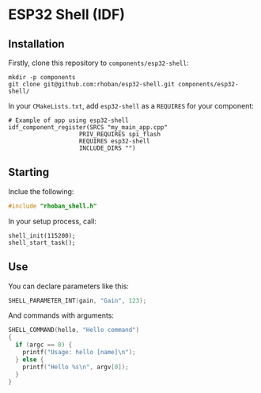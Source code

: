 # ESP32 Shell (IDF)

## Installation

Firstly, clone this repository to `components/esp32-shell`:

```
mkdir -p components
git clone git@github.com:rhoban/esp32-shell.git components/esp32-shell/
```

In your `CMakeLists.txt`, add `esp32-shell` as a `REQUIRES` for your component:

```
# Example of app using esp32-shell
idf_component_register(SRCS "my_main_app.cpp"
                    PRIV_REQUIRES spi_flash
                    REQUIRES esp32-shell
                    INCLUDE_DIRS "")
```

## Starting

Inclue the following:

```c
#include "rhoban_shell.h"
```

In your setup process, call:

```
shell_init(115200);
shell_start_task();
```

## Use

You can declare parameters like this:

```c
SHELL_PARAMETER_INT(gain, "Gain", 123);
```

And commands with arguments:

```c
SHELL_COMMAND(hello, "Hello command")
{
  if (argc == 0) {
    printf("Usage: hello [name]\n");
  } else {
    printf("Hello %s\n", argv[0]);
  }
}
```
